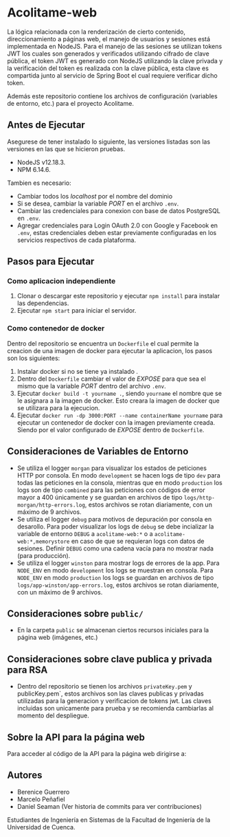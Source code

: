 # Acolitame-web

La lógica relacionada con la renderización de cierto contenido, direccionamiento a páginas web, el manejo de usuarios y sesiones está implementada en NodeJS. Para el manejo de las sesiones se utilizan tokens JWT los cuales son generados y verificados utilizando cifrado de clave pública, el token JWT es generado con NodeJS utilizando la clave privada y la verificación del token es realizada con la clave pública, esta clave es compartida junto al servicio de Spring Boot el cual requiere verificar dicho token.

Además este repositorio contiene los archivos de configuración (variables de entorno, etc.) para el proyecto Acolitame.

## Antes de Ejecutar

Asegurese de tener instalado lo siguiente, las versiones listadas son las versiones en las que se hicieron pruebas.

- NodeJS v12.18.3.
- NPM 6.14.6.

Tambien es necesario:

- Cambiar todos los *localhost* por el nombre del dominio
- Si se desea, cambiar la variable *PORT* en el archivo `.env`.
- Cambiar las credenciales para conexion con base de datos PostgreSQL en `.env`.
- Agregar credenciales para Login OAuth 2.0 con Google y Facebook en `.env`, estas credenciales deben estar previamente configuradas en los servicios respectivos de cada plataforma.

## Pasos para Ejecutar

### Como aplicacion independiente

1. Clonar o descargar este repositorio y ejecutar `npm install` para instalar las dependencias.
2. Ejecutar `npm start` para iniciar el servidor.

### Como contenedor de docker

Dentro del repositorio se encuentra un `Dockerfile` el cual permite la creacion de una imagen de docker para ejecutar la aplicacion, los pasos son los siguientes:

1. Instalar docker si no se tiene ya instalado .
2. Dentro del `Dockerfile` cambiar el valor de *EXPOSE* para que sea el mismo que la variable *PORT* dentro del archivo `.env`.
3. Ejecutar `docker build -t yourname .`, siendo `yourname` el nombre que se le asignara a la imagen de docker. Esto creara la imagen de docker que se utilizara para la ejecucion.
4. Ejecutar `docker run -dp 3000:PORT --name containerName yourname` para ejecutar un contenedor de docker con la imagen previamente creada. Siendo por el valor configurado de *EXPOSE* dentro de `Dockerfile`.

## Consideraciones de Variables de Entorno

- Se utiliza el logger `morgan` para visualizar los estados de peticiones HTTP por consola. En modo `development` se hacen logs de tipo `dev` para todas las peticiones en la consola, mientras que en modo `production` los logs son de tipo `combined` para las peticiones con códigos de error mayor a 400 únicamente y se guardan en archivos de tipo `logs/http-morgan/http-errors.log`, estos archivos se rotan diariamente, con un máximo de 9 archivos.
- Se utiliza el logger `debug` para motivos de depuración por consola en desarollo. Para poder visualizar los logs de `debug` se debe incializar la variable de entorno `DEBUG` a `acolitame-web:*` o a `acolitame-web:*,memorystore` en caso de que se requieran logs con datos de sesiones. Definir `DEBUG` como una cadena vacía para no mostrar nada (para producción).
- Se utiliza el logger `winston` para mostrar logs de errores de la app. Para `NODE_ENV` en modo `development` los logs se muestran en consola. Para `NODE_ENV` en modo `production` los logs se guardan en archivos de tipo `logs/app-winston/app-errors.log`, estos archivos se rotan diariamente, con un máximo de 9 archivos.

## Consideraciones sobre `public/`

- En la carpeta `public` se almacenan ciertos recursos iniciales para la página web (imágenes, etc.)

## Consideraciones sobre clave publica y privada para RSA

- Dentro del repositorio se tienen los archivos `privateKey.pem` y publicKey.pem`, estos archivos son las claves publicas y privadas utilizadas para la generacion y verificacion de tokens jwt. Las claves incluidas son unicamente para prueba y se recomienda cambiarlas al momento del despliegue.

## Sobre la API para la página web

Para acceder al código de la API para la página web dirigirse a:

## Autores

- Berenice Guerrero
- Marcelo Peñafiel
- Daniel Seaman (Ver historia de commits para ver contribuciones)

Estudiantes de Ingeniería en Sistemas de la Facultad de Ingeniería de la Universidad de Cuenca.
